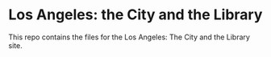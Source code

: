 # Los Angeles: the City and the Library

This repo contains the files for the Los Angeles: The City and the Library site.
